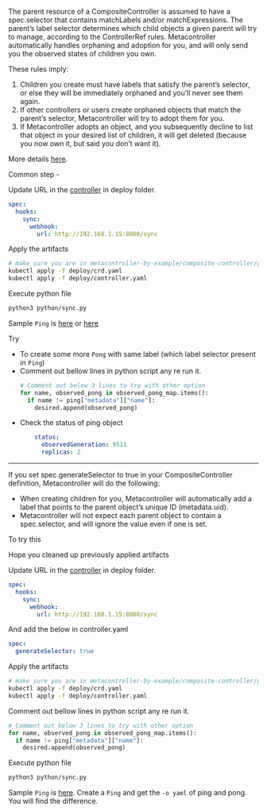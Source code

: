 The parent resource of a CompositeController is assumed to have a spec.selector that contains matchLabels and/or matchExpressions. The parent’s label selector determines which child objects a given parent will try to manage, according to the ControllerRef rules. Metacontroller automatically handles orphaning and adoption for you, and will only send you the observed states of children you own.

These rules imply:

1. Children you create must have labels that satisfy the parent’s selector, or else they will be immediately orphaned and you’ll never see them again.
2. If other controllers or users create orphaned objects that match the parent’s selector, Metacontroller will try to adopt them for you.
3. If Metacontroller adopts an object, and you subsequently decline to list that object in your desired list of children, it will get deleted (because you now own it, but said you don’t want it).

More details [here](https://metacontroller.app/api/compositecontroller).

Common step -

Update URL in the [controller](https://github.com/shovanmaity/metacontroller-by-example/blob/master/composite-controller/generate-selector/deploy/controller.yaml) in deploy folder.
```yaml
spec:
  hooks:
    sync:
      webhook:
        url: http://192.168.1.15:8080/sync
```
Apply the artifacts
```bash
# make sure you are in metacontroller-by-example/composite-controller/generate-selector this directory.
kubectl apply -f deploy/crd.yaml
kubectl apply -f deploy/controller.yaml
```
Execute python file
```bash
python3 python/sync.py
```
Sample `Ping` is [here](https://github.com/shovanmaity/metacontroller-by-example/blob/master/composite-controller/generate-selector/deploy/ping-match-labels.yaml) or [here](https://github.com/shovanmaity/metacontroller-by-example/blob/master/composite-controller/generate-selector/deploy/ping-match-expressions.yaml)

Try

- To create some more `Pong` with same label (which label selector present in `Ping`)
- Comment out bellow lines in python script any re run it.
    ```python
    # Comment out below 3 lines to try with other option
    for name, observed_pong in observed_pong_map.items():
      if name != ping["metadata"]["name"]:
        desired.append(observed_pong)
    ```
- Check the status of ping object
    ```yaml
        status:
          observedGeneration: 9511
          replicas: 2
    ```
---
If you set spec.generateSelector to true in your CompositeController definition, Metacontroller will do the following:

- When creating children for you, Metacontroller will automatically add a label that points to the parent object’s unique ID (metadata.uid).
- Metacontroller will not expect each parent object to contain a spec.selector, and will ignore the value even if one is set.

To try this

Hope you cleaned up previously applied artifacts

Update URL in the [controller](https://github.com/shovanmaity/metacontroller-by-example/blob/master/composite-controller/generate-selector/deploy/controller.yaml) in deploy folder.
```yaml
spec:
  hooks:
    sync:
      webhook:
        url: http://192.168.1.15:8080/sync
```

And add the below in controller.yaml
```yaml
spec:
  generateSelector: true
```
Apply the artifacts
```bash
# make sure you are in metacontroller-by-example/composite-controller/generate-selector this directory.
kubectl apply -f deploy/crd.yaml
kubectl apply -f deploy/controller.yaml
```
Comment out bellow lines in python script any re run it.
```python
# Comment out below 3 lines to try with other option
for name, observed_pong in observed_pong_map.items():
  if name != ping["metadata"]["name"]:
    desired.append(observed_pong)
```
Execute python file
```bash
python3 python/sync.py
```
Sample `Ping` is [here](https://github.com/shovanmaity/metacontroller-by-example/blob/master/composite-controller/generate-selector/deploy/ping.yaml). Create a `Ping` and get the `-o yaml` of ping and pong. You will find the difference.